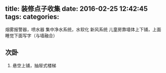 title: 装修点子收集
date: 2016-02-25 12:42:45
tags:
categories:
---

烟雾报警器，喷水器
集中净水系统，水软化
新风系统
儿童房靠墙体上下铺，上面睡觉下面写字（与墙融合）


## 次卧
1. 悬空上铺，抽屉式楼梯



